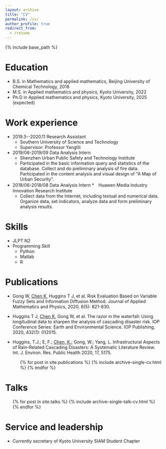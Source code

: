 ```yaml
---
layout: archive
title: "CV"
permalink: /cv/
author_profile: true
redirect_from:
  - /resume
---
```


{% include base_path %}

Education
======
* B.S. in Mathematics and applied mathematics, Beijing University of Chemical Technology, 2018
* M.S. in Applied mathematics and physics, Kyoto University, 2022
* Ph.D in Applied mathematics and physics, Kyoto University, 2025 (expected)

Work experience
======
* 2019.3--2020.11  Research Assistant
  * Southern University of Science and Technology
  * Supervisor: Professor Yanglili
* 2019/06-2019/09  Data Analysis Intern
  * Shenzhen Urban Public Safety and Technology Institute
  * Participated in the basic information query and statistics of the database. Collect and do preliminary analysis of fire data. Participated in the content analysis and visual design of "A Map of Urban Security".
* 2018/06-2018/08  Data Analysis Intern
  *　Huawen Media Industry Innovation Research Institute
  * Collect data from the Internet, including textual and numerical data. Organize data, set indicators, analyze data and form preliminary analysis results.

  
Skills
======
* JLPT N2
* Programming Skill
  * Python
  * Matlab
  * R


Publications
======
* Gong W, <u>Chen K</u>, Huggins T J, et al. Risk Evaluation Based on Variable Fuzzy Sets and Information Diffusion Method. Journal of Applied Mathematics and Physics, 2020, 8(5): 821-830.
* Huggins T J, <u>Chen K</u>, Gong W, et al. The razor in the waterfall: Using longitudinal data to sharpen the analysis of cascading disaster risk. IOP Conference Series: Earth and Environmental Science. IOP Publishing, 2020, 432(1): 012015.
* Huggins, T.J.; E, F.; <u>Chen, K.</u>; Gong, W.; Yang, L. Infrastructural Aspects of Rain-Related Cascading Disasters: A Systematic Literature Review. Int. J. Environ. Res. Public Health 2020, 17, 5175. 


  <ul>{% for post in site.publications %}
    {% include archive-single-cv.html %}
  {% endfor %}</ul>
  
Talks
======
  <ul>{% for post in site.talks %}
    {% include archive-single-talk-cv.html %}
  {% endfor %}</ul>
  

Service and leadership
======
* Currently secretary of Kyoto University SIAM Student Chapter
